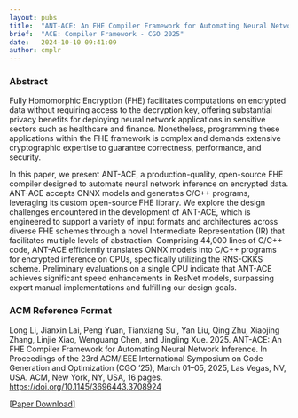 ```yaml
---
layout: pubs
title:  "ANT-ACE: An FHE Compiler Framework for Automating Neural Network Inference"
brief:  "ACE: Compiler Framework - CGO 2025"
date:   2024-10-10 09:41:09
author: cmplr
---
```


### Abstract

Fully Homomorphic Encryption (FHE) facilitates computations on encrypted data without requiring access to the decryption key, offering substantial privacy benefits for deploying neural network applications in sensitive sectors such as healthcare and finance. Nonetheless, programming these applications within the FHE framework is complex and demands extensive cryptographic expertise to guarantee correctness, performance, and security.

In this paper, we present ANT-ACE, a production-quality, open-source FHE compiler designed to automate neural network inference on encrypted data. ANT-ACE accepts ONNX models and generates C/C++ programs, leveraging its custom open-source FHE library. We explore the design challenges encountered in the development of ANT-ACE, which is engineered to support a variety of input formats and architectures across diverse FHE schemes through a novel Intermediate Representation (IR) that facilitates multiple levels of abstraction. Comprising 44,000 lines of C/C++ code, ANT-ACE efficiently translates ONNX models into C/C++ programs for encrypted inference on CPUs, specifically utilizing the RNS-CKKS scheme. Preliminary evaluations on a single CPU indicate that ANT-ACE achieves significant speed enhancements in ResNet models, surpassing expert manual implementations and fulfilling our design goals.

### ACM Reference Format

Long Li, Jianxin Lai, Peng Yuan, Tianxiang Sui, Yan Liu, Qing Zhu, Xiaojing Zhang, Linjie Xiao, Wenguang Chen, and Jingling Xue. 2025. ANT-ACE: An FHE Compiler Framework for Automating Neural Network Inference. In Proceedings of the 23rd ACM/IEEE International Symposium on Code Generation and Optimization (CGO ’25), March 01–05, 2025, Las Vegas, NV, USA. ACM, New York, NY, USA, 16 pages. https://doi.org/10.1145/3696443.3708924

[[Paper Download]](https://ant-research.github.io/ace-compiler/assets/ACE_paper.pdf) 


